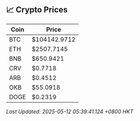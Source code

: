 ## 📈 Crypto Prices

| Coin | Price |
| ---- | ----- |
| BTC | $104142.9712 |
| ETH | $2507.7145 |
| BNB | $650.9421 |
| CRV | $0.7718 |
| ARB | $0.4512 |
| OKB | $55.0918 |
| DOGE | $0.2319 |

_Last Updated: 2025-05-12 05:39:41.124 +0800 HKT_
